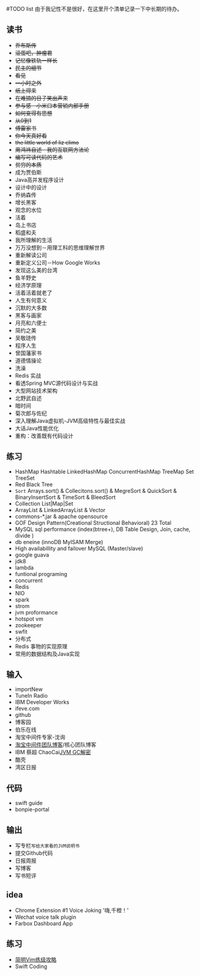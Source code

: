 #TODO list
由于我记性不是很好，在这里开个清单记录一下中长期的待办。
## 读书
- ~~乔布斯传~~ 
- ~~滚蛋吧，肿瘤君~~ 
- ~~记忆像铁轨一样长~~ 
- ~~民主的细节~~ 
- ~~看见~~ 
- ~~一小时之外~~ 
- ~~纸上得来~~ 
- ~~在难搞的日子笑出声来~~ 
- ~~参与感－小米口本营销内部手册~~ 
- ~~如何变得有思想~~ 
- ~~从0到1~~ 
- ~~傅雷家书~~ 
- ~~你今天真好看~~ 
- ~~the little world of liz climo~~ 
- ~~周鸿祎自述－我的互联网方法论~~ 
- ~~编写可读代码的艺术~~ 
- ~~贫穷的本质~~ 
- 成为贾伯斯
- Java高并发程序设计
- 设计中的设计 
- 乔纳森传 
- 增长黑客 
- 观念的水位 
- 活着 
- 岛上书店 
- 稻盛和夫 
- 我所理解的生活 
- 万万没想到－用理工科的思维理解世界 
- 重新解读公司 
- 重新定义公司－How Google Works 
- 发现这么美的台湾 
- 鱼羊野史 
- 经济学原理 
- 活着活着就老了 
- 人生有何意义 
- 沉默的大多数 
- 黑客与画家 
- 月亮和六便士 
- 简约之美 
- 吴敬琏传 
- 程序人生 
- 曾国藩家书 
- 道德情操论 
- 洗澡 
- Redis 实战
- 看透Spring MVC源代码设计与实战
- 大型网站技术架构
- 北野武自述
- 暗时间
- 菊次郎与佐纪
- 深入理解Java虚拟机-JVM高级特性与最佳实战
- 大话Java性能优化
- 重构：改善既有代码设计


## 练习
- HashMap Hashtable LinkedHashMap ConcurrentHashMap TreeMap Set TreeSet
- Red Black Tree
- ``Sort`` Arrays.sort() & Collecitons.sort()  & MegreSort & QuickSort & BinaryInsertSort & TimeSort & BleedSort
- Collection List|Map|Set 
- ArrayList & LinkedArrayList & Vector
- commons-*.jar & apache opensource
- GOF Design Pattern(Creational Structional Behavioral) 23 Total
- MySQL sql performance (index(btree+), DB Table Design, Join, cache, divide )
- db eneine (innoDB MyISAM Merge)
- High availabillity and failover MySQL (Master/slave)
- google guava 
- jdk8 
- lambda 
- funtional programing 
- concurrent 
- Redis
- NIO 
- spark 
- strom 
- jvm proformance 
- hotspot vm 
- zookeeper 
- swfit 
- 分布式
- Redis 事物的实现原理
- 常用的数据结构及Java实现

## 输入
- importNew
- TuneIn Radio
- IBM Developer Works
- ifeve.com
- github
- 博客园
- 伯乐在线
- 淘宝中间件专家-沈询
- [淘宝中间件团队博客][jm.taobao]/核心团队博客
- IBM 蔡超 ChaoCai[JVM GC解密][gc-chaocai]
- 酷壳
- 湾区日报 


## 代码
- swift guide 
- bonpie-portal 

## 输出
- 写专栏``写给大家看的JVM说明书``
- 提交Github代码
- 日报周报
- 写博客
- 写书短评


## idea
- Chrome Extension #1 Voice Joking '嗨,千橙！' 
- Wechat voice talk plugin
- Farbox Dashboard App

## 练习
- [简明Vim练级攻略][vim-guide]
- Swift Coding

[vim-guide]: http://coolshell.cn/articles/5426.html
[jm.taobao]: http://jm.taobao.org
[gc-chaocai]: http://v.youku.com/v_show/id_XMTUzNTkwNTkwOA==.html?firsttime=5351

